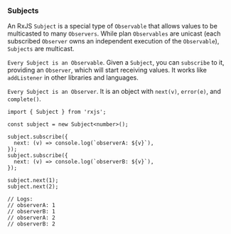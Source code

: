 ### Subjects

An RxJS `Subject` is a special type of `Observable` that allows values to be multicasted to many `Observers`. While plan `Observables` are unicast (each subscribed `Observer` owns an independent execution of the `Observable`), `Subjects` are multicast.

`Every Subject is an Observable`. Given a `Subject`, you can `subscribe` to it, providing an `Observer`, which will start receiving values. It works like `addListener` in other libraries and languages.

`Every Subject is an Observer`. It is an object with `next(v)`, `error(e)`, and `complete()`.

```
import { Subject } from 'rxjs';

const subject = new Subject<number>();

subject.subscribe({
  next: (v) => console.log(`observerA: ${v}`),
});
subject.subscribe({
  next: (v) => console.log(`observerB: ${v}`),
});

subject.next(1);
subject.next(2);

// Logs:
// observerA: 1
// observerB: 1
// observerA: 2
// observerB: 2
```
